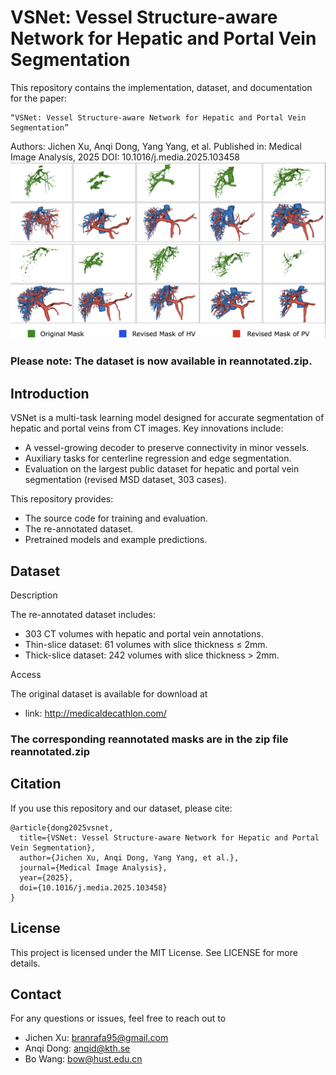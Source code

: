 # VSNet: Vessel Structure-aware Network for Hepatic and Portal Vein Segmentation

This repository contains the implementation, dataset, and documentation for the paper:

	“VSNet: Vessel Structure-aware Network for Hepatic and Portal Vein Segmentation”
Authors: Jichen Xu, Anqi Dong, Yang Yang, et al.
Published in: Medical Image Analysis, 2025
DOI: 10.1016/j.media.2025.103458
![alt text](https://github.com/XXYZB/VSNet/blob/main/mask.png)

### Please note: The dataset is now available in reannotated.zip.

## Introduction

VSNet is a multi-task learning model designed for accurate segmentation of hepatic and portal veins from CT images. Key innovations include: 

- A vessel-growing decoder to preserve connectivity in minor vessels.
- Auxiliary tasks for centerline regression and edge segmentation.
- Evaluation on the largest public dataset for hepatic and portal vein segmentation (revised MSD dataset, 303 cases).

This repository provides:
- The source code for training and evaluation.
- The re-annotated dataset.
- Pretrained models and example predictions.


## Dataset

Description

The re-annotated dataset includes:
- 303 CT volumes with hepatic and portal vein annotations.
- Thin-slice dataset: 61 volumes with slice thickness ≤ 2mm.
- Thick-slice dataset: 242 volumes with slice thickness > 2mm.

Access

The original dataset is available for download at
- link: http://medicaldecathlon.com/

### The corresponding reannotated masks are in the zip file reannotated.zip


## Citation

If you use this repository and our dataset, please cite: 

```
@article{dong2025vsnet,
  title={VSNet: Vessel Structure-aware Network for Hepatic and Portal Vein Segmentation},
  author={Jichen Xu, Anqi Dong, Yang Yang, et al.},
  journal={Medical Image Analysis},
  year={2025},
  doi={10.1016/j.media.2025.103458}
}
```

## License

This project is licensed under the MIT License. See LICENSE for more details.


## Contact

For any questions or issues, feel free to reach out to
- Jichen Xu: branrafa95@gmail.com
- Anqi Dong: anqid@kth.se
- Bo Wang: bow@hust.edu.cn
 
